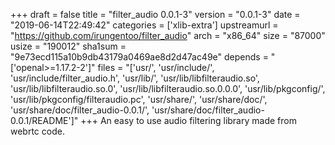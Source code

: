 +++
draft = false
title = "filter_audio 0.0.1-3"
version = "0.0.1-3"
date = "2019-06-14T22:49:42"
categories = ['xlib-extra']
upstreamurl = "https://github.com/irungentoo/filter_audio"
arch = "x86_64"
size = "87000"
usize = "190012"
sha1sum = "9e73ecd115a10b9db43179a0469ae8d2d47ac49e"
depends = "['openal>=1.17.2-2']"
files = "['usr/', 'usr/include/', 'usr/include/filter_audio.h', 'usr/lib/', 'usr/lib/libfilteraudio.so', 'usr/lib/libfilteraudio.so.0', 'usr/lib/libfilteraudio.so.0.0.0', 'usr/lib/pkgconfig/', 'usr/lib/pkgconfig/filteraudio.pc', 'usr/share/', 'usr/share/doc/', 'usr/share/doc/filter_audio-0.0.1/', 'usr/share/doc/filter_audio-0.0.1/README']"
+++
An easy to use audio filtering library made from webrtc code.